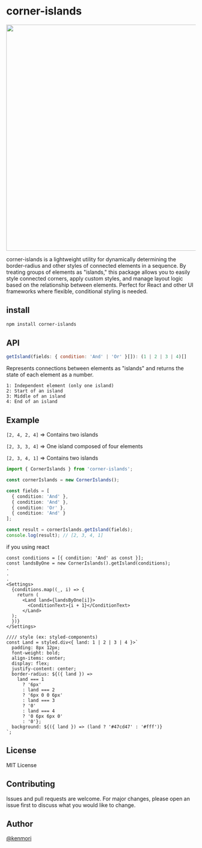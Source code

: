 # corner-islands

<img src="https://kenjimorita.jp/wp-content/uploads/2019/02/スクリーンショット-2024-08-17-9.38.32.png" width="600px" />

corner-islands is a lightweight utility for dynamically determining the border-radius and other styles of connected elements in a sequence. By treating groups of elements as \"islands,\" this package allows you to easily style connected corners, apply custom styles, and manage layout logic based on the relationship between elements. Perfect for React and other UI frameworks where flexible, conditional styling is needed.

## install

```bash
npm install corner-islands
```


## API

```js
getIsland(fields: { condition: 'And' | 'Or' }[]): (1 | 2 | 3 | 4)[]
```

Represents connections between elements as "islands" and returns the state of each element as a number.

```text
1: Independent element (only one island)
2: Start of an island
3: Middle of an island
4: End of an island
```

## Example


`[2, 4, 2, 4]` => Contains two islands

`[2, 3, 3, 4]` => One island composed of four elements

`[2, 3, 4, 1]` => Contains two islands


```ts
import { CornerIslands } from 'corner-islands';

const cornerIslands = new CornerIslands();

const fields = [
  { condition: 'And' },
  { condition: 'And' },
  { condition: 'Or' },
  { condition: 'And' }
];

const result = cornerIslands.getIsland(fields);
console.log(result); // [2, 3, 4, 1]
```

if you using react

```tsx
const conditions = [{ condition: 'And' as const }];
const landsByOne = new CornerIslands().getIsland(conditions);
.
.
.
<Settings>
  {conditions.map((_, i) => {
    return (
      <Land land={landsByOne[i]}>
        <ConditionText>{i + 1}</ConditionText>
      </Land>
  );
  })}
</Settings>

//// style (ex: styled-components)
const Land = styled.div<{ land: 1 | 2 | 3 | 4 }>`
  padding: 8px 12px;
  font-weight: bold;
  align-items: center;
  display: flex;
  justify-content: center;
  border-radius: ${({ land }) =>
    land === 1
      ? '6px'
      : land === 2
      ? '6px 0 0 6px'
      : land === 3
      ? '0'
      : land === 4
      ? '0 6px 6px 0'
      : '0'};
  background: ${({ land }) => (land ? '#47cd47' : '#fff')}
`;
```

## License

MIT License

## Contributing

Issues and pull requests are welcome. For major changes, please open an issue first to discuss what you would like to change.

## Author

[@kenmori](https://x.com/terrace_tech)
